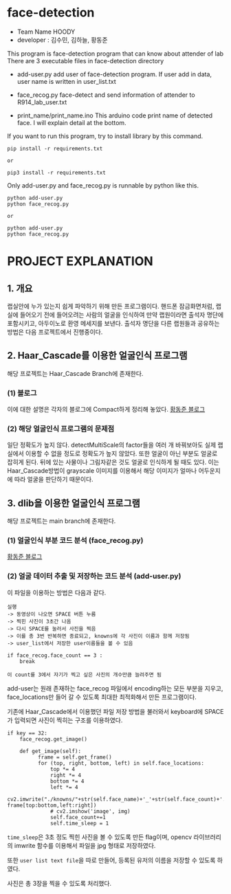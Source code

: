 # face-detection

* Team Name HOODY
* developer : 김수민, 김하늘, 황동준

This program is face-detection program that can know about attender of lab
There are 3 executable files in face-detection directory
* add-user.py
add user of face-detection program. If user add in data, user name is written in user_list.txt

* face_recog.py
face-detect and send information of attender to R914_lab_user.txt

* print_name/print_name.ino
This arduino code print name of detected face. I will explain detail at the bottom.

If you want to run this program, try to install library by this command.
```
pip install -r requirements.txt

or

pip3 install -r requirements.txt
```

Only add-user.py and face_recog.py is runnable by python like this.
```
python add-user.py
python face_recog.py

or

python add-user.py
python face_recog.py
```


# PROJECT EXPLANATION
## 1. 개요
랩실안에 누가 있는지 쉽게 파악하기 위해 만든 프로그램이다.
핸드폰 잠금화면처럼, 랩실에 들어오기 전에 들어오려는 사람의 얼굴을 인식하여
만약 랩원이라면 출석자 명단에 포함시키고, 아두이노로 환영 메세지를 보낸다.
출석자 명단을 다른 랩원들과 공유하는 방법은 다음 프로젝트에서 진행중이다.

## 2. Haar_Cascade를 이용한 얼굴인식 프로그램
해당 프로젝트는 Haar_Cascade Branch에 존재한다.

### (1) 블로그
이에 대한 설명은 각자의 블로그에 Compact하게 정리해 놓았다.
[황동준 블로그](https://velog.io/@wbsl0427/opencv%EB%A5%BC-%EC%9D%B4%EC%9A%A9%ED%95%9C-%EC%8B%A4%EC%8B%9C%EA%B0%84-%EC%96%BC%EA%B5%B4%EC%9D%B8%EC%8B%9D-%ED%94%84%EB%A1%9C%EA%B7%B8%EB%9E%A8-%EB%A7%8C%EB%93%A4%EA%B8%B0)

### (2) 해당 얼굴인식 프로그램의 문제점
일단 정확도가 높지 않다. detectMultiScale의 factor들을 여러 개 바꿔보아도
실제 랩실에서 이용할 수 없을 정도로 정확도가 높지 않았다.
또한 얼굴이 아닌 부분도 얼굴로 잡히게 된다. 뒤에 있는 사물이나 그림자같은 것도 얼굴로 인식하게 될 때도 있다.
이는 Haar_Cascade방법이 grayscale 이미지를 이용해서 해당 이미지가 얼마나 어두운지에 따라 얼굴을 판단하기 때문이다.

## 3. dlib을 이용한 얼굴인식 프로그램
해당 프로젝트는 main branch에 존재한다.

### (1) 얼굴인식 부분 코드 분석 (face_recog.py)
[황동준 블로그](https://velog.io/@wbsl0427/facerecognition%EC%9D%84-%EC%9D%B4%EC%9A%A9%ED%95%98%EC%97%AC-%EC%96%BC%EA%B5%B4%EC%9D%B8%EC%8B%9D-%ED%94%84%EB%A1%9C%EA%B7%B8%EB%9E%A8-%EB%A7%8C%EB%93%A4%EA%B8%B0)

### (2) 얼굴 데이터 추출 및 저장하는 코드 분석 (add-user.py)
이 파일을 이용하는 방법은 다음과 같다.
```
실행
-> 동영상이 나오면 SPACE 버튼 누름
-> 찍힌 사진이 3초간 나옴
-> 다시 SPACE를 눌러서 사진을 찍음
-> 이를 총 3번 반복하면 종료되고, knowns에 각 사진이 이름과 함께 저장됨
-> user_list에서 저장한 user이름들을 볼 수 있음

if face_recog.face_count == 3 :
    break

이 count를 3에서 자기가 찍고 싶은 사진의 개수만큼 늘려주면 됨
```


add-user는 원래 존재하는 face_recog 파일에서 encoding하는 모든 부분을 지우고,
face_locations만 들어 갈 수 있도록 최대한 최적화해서 만든 프로그램이다.

기존에 Haar_Cascade에서 이용했던 파일 저장 방법을 불러와서 keyboard에 SPACE가
입력되면 사진이 찍히는 구조를 이용하였다.
```
if key == 32:
    face_recog.get_image()

    def get_image(self):
          frame = self.get_frame()
          for (top, right, bottom, left) in self.face_locations:
              top *= 4
              right *= 4
              bottom *= 4
              left *= 4
              cv2.imwrite("./knowns/"+str(self.face_name)+'_'+str(self.face_count)+'.jpg', frame[top:bottom,left:right])
              # cv2.imshow('image', img)
              self.face_count+=1
              self.time_sleep = 1
```
`time_sleep`은 3초 정도 찍힌 사진을 볼 수 있도록 만든 flag이며,
opencv 라이브러리의 imwrite 함수를 이용해서 파일을 jpg 형태로 저장하였다.

또한 `user list text file`을 따로 만들어, 등록된 유저의 이름을 저장할 수 있도록 하였다.

사진은 총 3장을 찍을 수 있도록 처리했다.
